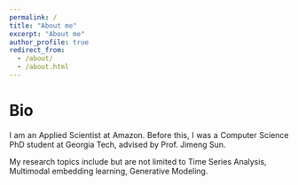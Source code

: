 ```yaml
---
permalink: /
title: "About me"
excerpt: "About me"
author_profile: true
redirect_from: 
  - /about/
  - /about.html
---
```



<h1>Bio</h1>
<p style='text-align: justify;'>
I am an Applied Scientist at Amazon. Before this, I was a Computer Science PhD student at Georgia Tech, advised by Prof. Jimeng Sun.
</p>
<p>  My research topics include but are not limited to Time Series Analysis, Multimodal embedding learning, Generative Modeling. </p>



